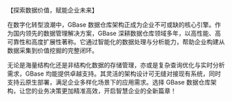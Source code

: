 【探索数据价值，赋能企业未来】  

在数字化转型浪潮中，GBase 数据仓库架构正成为企业不可或缺的核心引擎。作为国内领先的数据管理解决方案，GBase 深耕数据仓库领域多年，以高性能、高可靠性和高度扩展性著称。它通过智能化的数据处理与分析能力，帮助企业构建从数据采集到价值挖掘的完整闭环。

无论是海量结构化还是非结构化数据的存储管理，亦或是复杂查询优化与实时分析需求，GBase 均能提供卓越支持。其灵活的架构设计可无缝对接现有系统，同时支持云原生部署，满足企业多样化场景下的应用需求。选择 GBase 数据仓库架构，让您的业务决策更加精准高效，开启智慧企业的全新篇章！